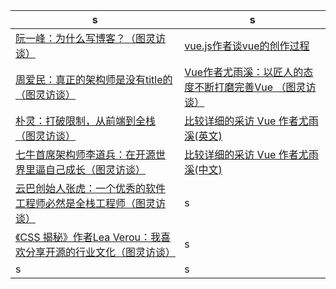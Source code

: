 
|s|s|
|--|--|
|[阮一峰：为什么写博客？（图灵访谈）](http://www.ituring.com.cn/article/111023)|[vue.js作者谈vue的创作过程](http://www.csdn.net/article/1970-01-01/2825439)|
|[周爱民：真正的架构师是没有title的（图灵访谈）](http://www.ituring.com.cn/article/120377)|[Vue作者尤雨溪：以匠人的态度不断打磨完善Vue （图灵访谈）](http://www.ituring.com.cn/article/273032)|
|[朴灵：打破限制，从前端到全栈（图灵访谈）](http://www.ituring.com.cn/article/197773)|[比较详细的采访 Vue 作者尤雨溪(英文)](https://medium.freecodecamp.com/between-the-wires-an-interview-with-vue-js-creator-evan-you-e383cbf57cc4)|
|[七牛首席架构师李道兵：在开源世界里逼自己成长（图灵访谈）](http://www.ituring.com.cn/article/200305)|[比较详细的采访 Vue 作者尤雨溪(中文)](http://zcfy.cc/article/an-interview-with-vue-js-creator-evan-you-3143.html?t=selection)|
|[云巴创始人张虎：一个优秀的软件工程师必然是全栈工程师（图灵访谈）](http://www.ituring.com.cn/article/199457)|s|
|[《CSS 揭秘》作者Lea Verou：我喜欢分享开源的行业文化（图灵访谈）](http://www.ituring.com.cn/article/261344)|s|
|s|s|